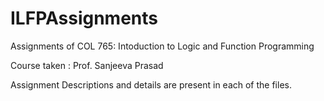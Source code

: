 # ILFPAssignments
Assignments of COL 765: Intoduction to Logic and Function Programming

Course taken : Prof. Sanjeeva Prasad

Assignment Descriptions and details are present in each of the files.
